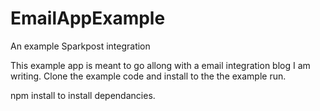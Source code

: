 # EmailAppExample
An example Sparkpost integration

This example app is meant to go allong with a email integration blog I am writing. 
Clone the example code and install to the the example run.

npm install to install dependancies.
